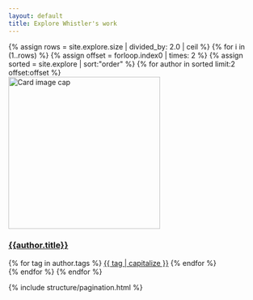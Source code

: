 ```yaml
---
layout: default
title: Explore Whistler's work
---
```

<div class="container mb-3">
  <div class="row">
{% assign rows = site.explore.size | divided_by: 2.0 | ceil %}
{% for i in (1..rows) %}
{% assign offset = forloop.index0 | times: 2 %}
{% assign sorted = site.explore | sort:"order" %}
    {% for author in sorted limit:2 offset:offset %}
    <div class="col-md-4 mb-3">
      <div class="card h-100" >
        <a href="{{site.baseurl}}{{ author.permalink }}" class="stretched-link">
          <img class="card-img-top square" src="{{author.preview}}" alt="Card image cap" width="300" height="300"/>
        </a>
        <div class="card-body">
          <h3 class="lead mt-2">
            <a href="{{site.baseurl}}{{ author.permalink }}" class="stretched-link">{{author.title}}</a>
          </h3>
          {% for tag in author.tags %}
          <span class="badge badge-dark badge-large p-2 mb-2 mr-2 ">
            <a href="" class="text-white"><i class="fas fa-tags"></i> {{ tag | capitalize }}</a>
          </span>
          {% endfor %}
        </div>
      </div>
    </div>
    {% endfor %}
  {% endfor %}
  </div>
</div>

{% include structure/pagination.html %}

